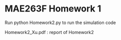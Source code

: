 # MAE263F Homework 1



Run python Homework2.py to run the simulation code



Homework2\_Xu.pdf : report of Homework2

